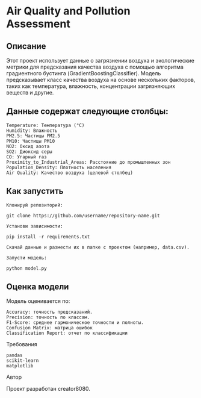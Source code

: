 # Air Quality and Pollution Assessment

## Описание

Этот проект использует данные о загрязнении воздуха и экологические метрики для предсказания качества воздуха с помощью алгоритма градиентного бустинга (GradientBoostingClassifier). Модель предсказывает класс качества воздуха на основе нескольких факторов, таких как температура, влажность, концентрации загрязняющих веществ и другие.

## Данные содержат следующие столбцы:

    Temperature: Температура (°C)
    Humidity: Влажность
    PM2.5: Частицы PM2.5
    PM10: Частицы PM10
    NO2: Оксид азота
    SO2: Диоксид серы
    CO: Угарный газ
    Proximity_to_Industrial_Areas: Расстояние до промышленных зон
    Population_Density: Плотность населения
    Air Quality: Качество воздуха (целевой столбец)

## Как запустить

    Клонируй репозиторий:

    git clone https://github.com/username/repository-name.git

    Установи зависимости:

    pip install -r requirements.txt

    Скачай данные и размести их в папке с проектом (например, data.csv).

    Запусти модель:

    python model.py

## Оценка модели

Модель оценивается по:

    Accuracy: точность предсказаний.
    Precision: точность по классам.
    F1-Score: среднее гармоническое точности и полноты.
    Confusion Matrix: матрица ошибок
    Classification Report: отчет по классификации

Требования

    pandas
    scikit-learn
    matplotlib

Автор

Проект разработан creator8080.
